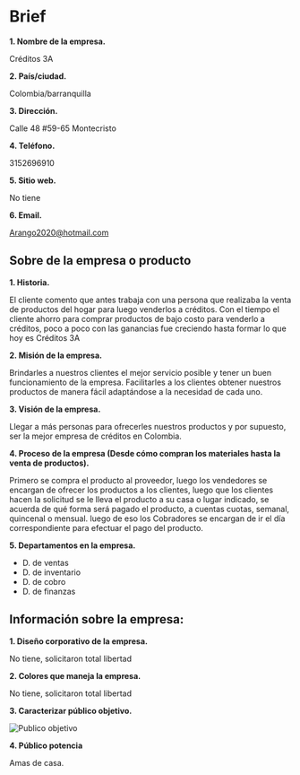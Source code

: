 # Brief

**1. Nombre de la empresa.**

Créditos 3A 


**2. País/ciudad.**

Colombia/barranquilla


**3. Dirección.**

Calle 48 #59-65 Montecristo 


**4. Teléfono.**

3152696910


**5. Sitio web.**

No tiene 


**6. Email.**

Arango2020@hotmail.com


## Sobre de la empresa o producto

**1. Historia.**

El cliente comento que antes trabaja con una persona que realizaba la venta de productos del hogar para luego venderlos a créditos. Con el tiempo el cliente ahorro para comprar productos de bajo costo para venderlo a créditos, poco a poco con las ganancias fue creciendo hasta formar lo que hoy es Créditos 3A


**2. Misión de la empresa.**

Brindarles a nuestros clientes el mejor servicio posible y tener un buen funcionamiento de la empresa. Facilitarles a los clientes obtener nuestros productos de manera fácil adaptándose a la necesidad de cada uno.


**3. Visión de la empresa.**

Llegar a más personas para ofrecerles nuestros productos y por supuesto, ser la mejor empresa de créditos en Colombia.


**4. Proceso de la empresa (Desde cómo compran los materiales hasta la venta de productos).**

Primero se compra el producto al proveedor, luego los vendedores se encargan de ofrecer los productos a los clientes, luego que los clientes hacen la solicitud se le lleva el producto a su casa o lugar indicado, se acuerda de qué forma será pagado el producto, a cuentas cuotas, semanal, quincenal o mensual. luego de eso los Cobradores se encargan de ir el día correspondiente para efectuar el pago del producto.


**5. Departamentos en la empresa.**

  - D. de ventas 
  - D. de inventario
  - D. de cobro 
  - D. de finanzas 


## Información sobre la empresa:

**1. Diseño corporativo de la empresa.**

No tiene, solicitaron total libertad 


**2. Colores que maneja la empresa.**

No tiene, solicitaron total libertad 


**3. Caracterizar público objetivo.**

![Publico objetivo](https://i.imgur.com/IvGe2u1.png)


**4. Público potencia**

Amas de casa.
